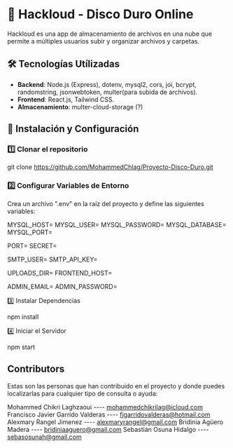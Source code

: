 # 📁 Hackloud - Disco Duro Online

Hackloud es una app de almacenamiento de archivos en una nube que permite a múltiples usuarios subir y organizar archivos y carpetas.

## 🛠️ Tecnologías Utílizadas

-   **Backend**: Node.js (Express), dotenv, mysql2, cors, joi, bcrypt, randomstring, jsonwebtoken, multer(para subida de archivos).
-   **Frontend**: React.js, Tailwind CSS.
-   **Almacenamiento**: multer-cloud-storage (?)

## 🚀 Instalación y Configuración

### 1️⃣ Clonar el repositorio

git clone https://github.com/MohammedChlag/Proyecto-Disco-Duro.git

### 2️⃣ Configurar Variables de Entorno

Crea un archivo ".env" en la raíz del proyecto y define las siguientes variables:

MYSQL_HOST=
MYSQL_USER=
MYSQL_PASSWORD=
MYSQL_DATABASE=
MYSQL_PORT=

PORT=
SECRET=

SMTP_USER=
SMTP_API_KEY=

UPLOADS_DIR=
FRONTEND_HOST=

ADMIN_EMAIL=
ADMIN_PASSWORD=

3️⃣ Instalar Dependencias

npm install

4️⃣ Iniciar el Servidor

npm start

## Contributors

Estas son las personas que han contribuido en el proyecto y donde puedes localizarlas para cualquier tipo de consulta o ayuda:

Mohammed Chikri Laghzaoui ---- mohammedchikrilag@icloud.com
Francisco Javier Garrido Valderas ---- fjgarridovalderas@hotmail.com
Alexmary Rangel Jimenez ---- alexmaryrangel@gmail.com
Bridinia Agüero Madera ---- bridiniaaguero@gmail.com
Sebastián Osuna Hidalgo ---- sebasosunah@gmail.com
